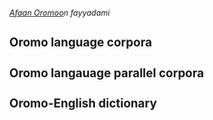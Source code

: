 ###### [Afaan Oromoo](./om)n fayyadami   

## Oromo language corpora

## Oromo langauage parallel corpora

## Oromo-English dictionary


